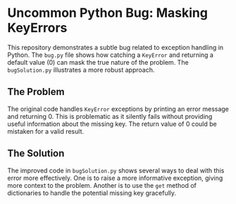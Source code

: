 # Uncommon Python Bug: Masking KeyErrors

This repository demonstrates a subtle bug related to exception handling in Python.  The `bug.py` file shows how catching a `KeyError` and returning a default value (0) can mask the true nature of the problem. The `bugSolution.py` illustrates a more robust approach.

## The Problem
The original code handles `KeyError` exceptions by printing an error message and returning 0. This is problematic as it silently fails without providing useful information about the missing key.  The return value of 0 could be mistaken for a valid result.

## The Solution
The improved code in `bugSolution.py` shows several ways to deal with this error more effectively.  One is to raise a more informative exception, giving more context to the problem. Another is to use the `get` method of dictionaries to handle the potential missing key gracefully.